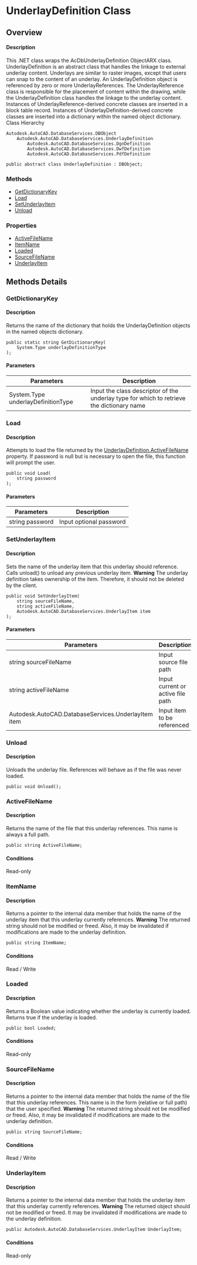 # UnderlayDefinition Class

## Overview

#### Description
This .NET class wraps the AcDbUnderlayDefinition ObjectARX class. 
UnderlayDefinition is an abstract class that handles the linkage to external underlay content. Underlays are similar to raster images, except that users can snap to the content of an underlay. 
An UnderlayDefinition object is referenced by zero or more UnderlayReferences. The UnderlayReference class is responsible for the placement of content within the drawing, while the UnderlayDefinition class handles the linkage to the underlay content. Instances of UnderlayReference-derived concrete classes are inserted in a block table record. Instances of UnderlayDefinition-derived concrete classes are inserted into a dictionary within the named object dictionary.
Class Hierarchy
```text
Autodesk.AutoCAD.DatabaseServices.DBObject
    Autodesk.AutoCAD.DatabaseServices.UnderlayDefinition
        Autodesk.AutoCAD.DatabaseServices.DgnDefinition
        Autodesk.AutoCAD.DatabaseServices.DwfDefinition
        Autodesk.AutoCAD.DatabaseServices.PdfDefinition
```

```text
public abstract class UnderlayDefinition : DBObject;
```

### Methods

- [GetDictionaryKey](#getdictionarykey)
- [Load](#load)
- [SetUnderlayItem](#setunderlayitem)
- [Unload](#unload)

### Properties

- [ActiveFileName](#activefilename)
- [ItemName](#itemname)
- [Loaded](#loaded)
- [SourceFileName](#sourcefilename)
- [UnderlayItem](#underlayitem)


## Methods Details

### GetDictionaryKey

#### Description
Returns the name of the dictionary that holds the UnderlayDefinition objects in the named objects dictionary.
```text
public static string GetDictionaryKey(
    System.Type underlayDefinitionType
);
```

#### Parameters
| Parameters | Description |
| --- | --- |
| System.Type underlayDefinitionType | Input the class descriptor of the underlay type for which to retrieve the dictionary name |

### Load

#### Description
Attempts to load the file returned by the [UnderlayDefinition.ActiveFileName](Autodesk_AutoCAD_DatabaseServices_UnderlayDefinition_ActiveFileName.md) property. If password is null but is necessary to open the file, this function will prompt the user.
```text
public void Load(
    string password
);
```

#### Parameters
| Parameters | Description |
| --- | --- |
| string password | Input optional password |

### SetUnderlayItem

#### Description
Sets the name of the underlay item that this underlay should reference. Calls unload() to unload any previous underlay item. 
**Warning** The underlay definition takes ownership of the item. Therefore, it should not be deleted by the client. 
```text
public void SetUnderlayItem(
    string sourceFileName, 
    string activeFileName, 
    Autodesk.AutoCAD.DatabaseServices.UnderlayItem item
);
```

#### Parameters
| Parameters | Description |
| --- | --- |
| string sourceFileName | Input source file path |
| string activeFileName | Input current or active file path |
| Autodesk.AutoCAD.DatabaseServices.UnderlayItem item | Input item to be referenced |

### Unload

#### Description
Unloads the underlay file. References will behave as if the file was never loaded.
```text
public void Unload();
```

### ActiveFileName

#### Description
Returns the name of the file that this underlay references. This name is always a full path.
```text
public string ActiveFileName;
```

#### Conditions
Read-only
### ItemName

#### Description
Returns a pointer to the internal data member that holds the name of the underlay item that this underlay currently references. 
**Warning** The returned string should not be modified or freed. Also, it may be invalidated if modifications are made to the underlay definition. 
```text
public string ItemName;
```

#### Conditions
Read / Write
### Loaded

#### Description
Returns a Boolean value indicating whether the underlay is currently loaded. 
Returns true if the underlay is loaded.
```text
public bool Loaded;
```

#### Conditions
Read-only
### SourceFileName

#### Description
Returns a pointer to the internal data member that holds the name of the file that this underlay references. This name is in the form (relative or full path) that the user specified. 
**Warning** The returned string should not be modified or freed. Also, it may be invalidated if modifications are made to the underlay definition. 
```text
public string SourceFileName;
```

#### Conditions
Read / Write
### UnderlayItem

#### Description
Returns a pointer to the internal data member that holds the underlay item that this underlay currently references. 
**Warning** The returned object should not be modified or freed. It may be invalidated if modifications are made to the underlay definition. 
```text
public Autodesk.AutoCAD.DatabaseServices.UnderlayItem UnderlayItem;
```

#### Conditions
Read-only